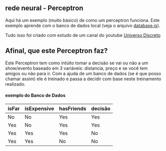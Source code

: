 ## rede neural - Perceptron

Aqui há um exemplo (muito básico) de como um perceptron funciona.
Este exemplo aprende com o banco de dados  local (veja o arquivo [database.js](database.js)).

Tudo isso foi criado com estudo de um canal do youtube [Universo Discreto](https://www.youtube.com/watch?v=tYXGzQs31Og&list=PL-t7zzWJWPtygNTsgC_M8c9a-p5biCjho)


## Afinal, que este Perceptron faz?

Este Perceptron tem como intúito tomar a decisão se vai ou não a um show/evento baseado em 3 variáveis: distancia, preço e se você tem amigos ou não para ir.
Com a ajuda de um banco de dados (se é que posso chamar assim) ele é treinado e passa a decidir com base neste treinamento realizado.

#### exemplo do Banco de Dados

| isFar |  isExpensive  | hasFriends | decisão |
| ----- | ------------- | ---------- | ------- |
|   No  |       No      |     Yes    |   Yes   |
|   Yes |       No      |     Yes    |   Yes   |
|   Yes |       Yes     |     Yes    |   No    |
|   Yes |       Yes     |     No     |   No    |

